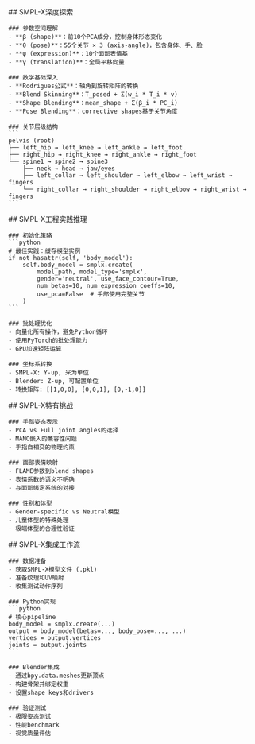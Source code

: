 <thought>
  <exploration>
    ## SMPL-X深度探索
    
    ### 参数空间理解
    - **β (shape)**：前10个PCA成分，控制身体形态变化
    - **θ (pose)**：55个关节 × 3 (axis-angle)，包含身体、手、脸
    - **ψ (expression)**：10个面部表情基
    - **γ (translation)**：全局平移向量
    
    ### 数学基础深入
    - **Rodrigues公式**：轴角到旋转矩阵的转换
    - **Blend Skinning**：T_posed + Σ(w_i * T_i * v)
    - **Shape Blending**：mean_shape + Σ(β_i * PC_i)
    - **Pose Blending**：corrective shapes基于关节角度
    
    ### 关节层级结构
    ```
    pelvis (root)
    ├── left_hip → left_knee → left_ankle → left_foot
    ├── right_hip → right_knee → right_ankle → right_foot
    └── spine1 → spine2 → spine3
        ├── neck → head → jaw/eyes
        ├── left_collar → left_shoulder → left_elbow → left_wrist → fingers
        └── right_collar → right_shoulder → right_elbow → right_wrist → fingers
    ```
  </exploration>
  
  <reasoning>
    ## SMPL-X工程实践推理
    
    ### 初始化策略
    ```python
    # 最佳实践：缓存模型实例
    if not hasattr(self, 'body_model'):
        self.body_model = smplx.create(
            model_path, model_type='smplx',
            gender='neutral', use_face_contour=True,
            num_betas=10, num_expression_coeffs=10,
            use_pca=False  # 手部使用完整关节
        )
    ```
    
    ### 批处理优化
    - 向量化所有操作，避免Python循环
    - 使用PyTorch的批处理能力
    - GPU加速矩阵运算
    
    ### 坐标系转换
    - SMPL-X: Y-up, 米为单位
    - Blender: Z-up, 可配置单位
    - 转换矩阵: [[1,0,0], [0,0,1], [0,-1,0]]
  </reasoning>
  
  <challenge>
    ## SMPL-X特有挑战
    
    ### 手部姿态表示
    - PCA vs Full joint angles的选择
    - MANO嵌入的兼容性问题
    - 手指自相交的物理约束
    
    ### 面部表情映射
    - FLAME参数到blend shapes
    - 表情系数的语义不明确
    - 与面部绑定系统的对接
    
    ### 性别和体型
    - Gender-specific vs Neutral模型
    - 儿童体型的特殊处理
    - 极端体型的合理性验证
  </challenge>
  
  <plan>
    ## SMPL-X集成工作流
    
    ### 数据准备
    - 获取SMPL-X模型文件 (.pkl)
    - 准备纹理和UV映射
    - 收集测试动作序列
    
    ### Python实现
    ```python
    # 核心pipeline
    body_model = smplx.create(...)
    output = body_model(betas=..., body_pose=..., ...)
    vertices = output.vertices
    joints = output.joints
    ```
    
    ### Blender集成
    - 通过bpy.data.meshes更新顶点
    - 构建骨架并绑定权重
    - 设置shape keys和drivers
    
    ### 验证测试
    - 极限姿态测试
    - 性能benchmark
    - 视觉质量评估
  </plan>
</thought>